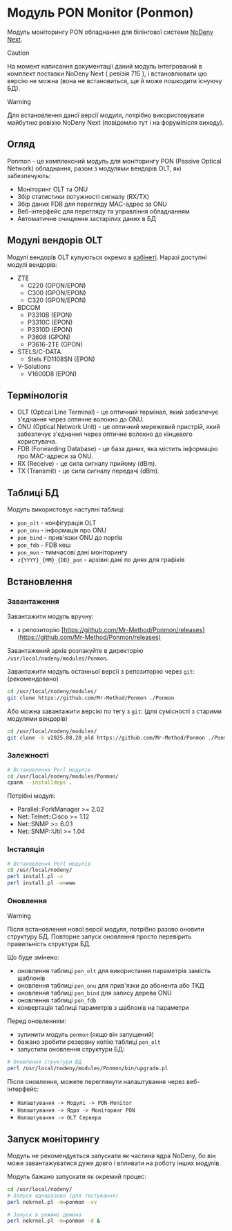 # Модуль PON Monitor (Ponmon)

Модуль моніторингу PON обладнання для білінгової системи [NoDeny Next](https://nodeny.com.ua/).

> [!CAUTION]
> На момент написання документації даний модуль інтегрований в комплект поставки NoDeny Next ( ревізія 715 ), і встановлювати цю версію не можна (вона не встановиться, ще й може пошкодити існуючу БД).

> [!WARNING]  
> Для встановлення даної версії модуля, потрібно використовувати майбутню ревізію NoDeny Next (повідомлю тут і на форуміпісля виходу).

## Огляд

Ponmon - це комплексний модуль для моніторингу PON (Passive Optical Network) обладнання, разом з модулями вендорів OLT, які забезпечують:
- Моніторинг OLT та ONU
- Збір статистики потужності сигналу (RX/TX)
- Збір даних FDB для перегляду MAC-адрес за ONU
- Веб-інтерфейс для перегляду та управління обладнанням
- Автоматичне очищення застарілих даних в БД

## Модулі вендорів OLT

Модулі вендорів OLT купуються окремо в [кабінеті](https://app.nodeny-plus.com.ua/cgi-bin/stat.pl).
Наразі доступні модулі вендорів:
- ZTE
  - C220 (GPON/EPON)
  - C300 (GPON/EPON)
  - C320 (GPON/EPON)
- BDCOM
  - P3310B (EPON)
  - P3310C (EPON)
  - P3310D (EPON)
  - P3608 (GPON)
  - P3616-2TE (GPON)
- STELS/C-DATA
  - Stels FD1108SN (EPON)
- V-Solutions
  - V1600D8 (EPON)

## Термінологія
- OLT (Optical Line Terminal) - це оптичний термінал, який забезпечує з'єднання через оптичне волокно до ONU.
- ONU (Optical Network Unit) - це оптичний мережевий пристрій, який забезпечує з'єднання через оптичне волокно до кінцевого користувача.
- FDB (Forwarding Database) - це база даних, яка містить інформацію про MAC-адреси за ONU.
- RX (Receive) - це сила сигналу прийому (dBm).
- TX (Transmit) - це сила сигналу передачі (dBm).
  

## Таблиці БД
Модуль використовує наступні таблиці:
- `pon_olt` - конфігурація OLT
- `pon_onu` - інформація про ONU
- `pon_bind` - прив'язки ONU до портів
- `pon_fdb` - FDB кеш
- `pon_mon` - тимчасові дані моніторингу
- `z{YYYY}_{MM}_{DD}_pon` - архівні дані по днях для графіків

## Встановлення

### Завантаження

Завантажити модуль вручну:
- з репозиторію [https://github.com/Mr-Method/Ponmon/releases](https://github.com/Mr-Method/Ponmon/releases)

Завантажений архів розпакуйте в директорію `/usr/local/nodeny/modules/Ponmon`.

Завантажити модуль останньої версії з репозиторію через `git`: (рекомендовано)
```bash
cd /usr/local/nodeny/modules/
git clone https://github.com/Mr-Method/Ponmon ./Ponmon
```

Або можна завантажити версію по тегу з `git`: (для сумісності з старими модулями вендорів)
```bash
cd /usr/local/nodeny/modules/
git clone -b v2025.08.20_old https://github.com/Mr-Method/Ponmon ./Ponmon
```

### Залежності
```bash
# Встановлення Perl модулів
cd /usr/local/nodeny/modules/Ponmon/
cpanm --installdeps .
```

Потрібні модулі:
- Parallel::ForkManager >= 2.02
- Net::Telnet::Cisco >= 1.12
- Net::SNMP >= 6.0.1
- Net::SNMP::Util >= 1.04

### Інсталяція

```bash
# Встановлення Perl модулів
cd /usr/local/nodeny/
perl install.pl -x
perl install.pl -w=www
```

### Оновлення

> [!WARNING]  
> Після встановлення нової версії модуля, потрібно разово оновити структуру БД. Повторне запуск оновлення просто перевірить правильність структури БД.

Що буде змінено:
 - оновлення таблиці `pon_olt` для використання параметрів замість шаблонів
 - оновлення таблиці `pon_onu` для прив'язки до абонента або ТКД
 - оновлення таблиці `pon_bind` для запису дерева ONU
 - оновлення таблиці `pon_fdb`
 - конвертація таблиці параметрів з шаблонів на параметри

Перед оновленням:
 - зупинити модуль `ponmon` (якщо він запущений)
 - бажано зробити резервну копію таблиці `pon_olt`
 - запустити оновлення структури БД:
```bash
# Оновлення структури БД
perl /usr/local/nodeny/modules/Ponmon/bin/upgrade.pl
```

Після оновлення, можете переглянути налаштування через веб-інтерфейс:
 - `Налаштування -> Модулі -> PON-Monitor`
 - `Налаштування -> Ядро -> Моніторинг PON`
 - `Налаштування -> OLT Сервера`

## Запуск моніторингу
Модуль не рекомендується запускати як частина ядра NoDeny, бо він може завантажуватися дуже довго і впливати на роботу інших модулів.

Модуль бажано запускати як окремий процес:
```bash
cd /usr/local/nodeny/
# Запуск одноразово (для тестування)
perl nokrnel.pl -m=ponmon -vv

# Запуск в режимі демона
perl nokrnel.pl -m=ponmon -d &
```
